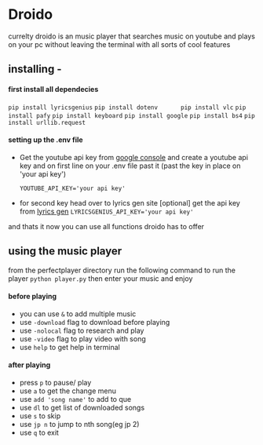 # Droido
currelty droido is an music player that searches music on youtube and plays on your pc without leaving the terminal with all sorts of cool features
## installing -
#### first install all dependecies

`pip install lyricsgenius`
`pip install dotenv      `
`pip install vlc`
`pip install pafy`
`pip install keyboard`
`pip install google`
`pip install bs4`
`pip install urllib.request`

#### setting up the .env file

- Get the youtube api key from [google console](https://console.developers.google.com/)
and create a youtube api key and on first line on your .env file past it (past the key in place on 'your api key')

   `YOUTUBE_API_KEY='your api key'`
   

- for second key head over to lyrics gen site [optional] 
get the api key from [lyrics gen](https://genius.com/developers)
 `LYRICSGENIUS_API_KEY='your api key'`

and thats it now you can use all functions droido has to offer

## using the music player
from the perfectplayer directory run the following command to run the player
`python player.py`
then enter your music and enjoy
#### before playing
- you can use `&` to add multiple music
- use `-download` flag to download before playing
- use `-nolocal` flag to research and play
- use `-video` flag to play video with song
- use `help` to get help in terminal

#### after playing

- press `p` to pause/ play
- use `a` to get the change menu
- use `add 'song name'` to add to que
- use `dl` to get list of downloaded songs
- use `s` to skip
- use `jp n` to jump to nth song(eg jp 2)
- use `q` to exit
